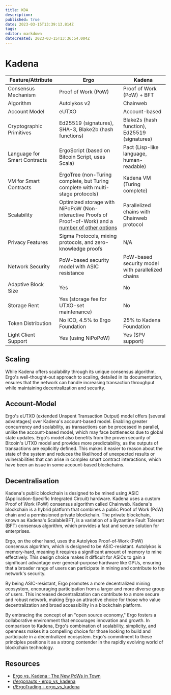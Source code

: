 ```yaml
---
title: KDA
description: 
published: true
date: 2023-03-15T13:39:13.814Z
tags: 
editor: markdown
dateCreated: 2023-03-15T13:36:54.004Z
---
```


# Kadena


| Feature/Attribute         | Ergo                                                        | Kadena                                            |
|---------------------------|-------------------------------------------------------------|---------------------------------------------------|
| Consensus Mechanism       | Proof of Work (PoW)                                         | Proof of Work (PoW) + BFT                         |
| Algorithm                 | Autolykos v2                                                | Chainweb                                          |
| Account Model             | eUTXO                                                       | Account-based                                     |
| Cryptographic Primitives  | Ed25519 (signatures), SHA-3, Blake2b (hash functions)       | Blake2s (hash function), Ed25519 (signatures)     |
| Language for Smart Contracts | ErgoScript (based on Bitcoin Script, uses Scala)          | Pact (Lisp-like language, human-readable)         |
| VM for Smart Contracts    | ErgoTree (non-Turing complete, but Turing complete with multi-stage protocols) | Kadena VM (Turing complete)               |
| Scalability               | Optimized storage with NiPoPoW (Non-interactive Proofs of Proof-of-Work) and a [number of other options](https://docs.ergoplatform.com/dev/protocol/scaling/) | Parallelized chains with Chainweb protocol       |
| Privacy Features          | Sigma Protocols, mixing protocols, and zero-knowledge proofs | N/A                                               |
| Network Security          | PoW-based security model with ASIC resistance              | PoW-based security model with parallelized chains |
| Adaptive Block Size       | Yes                                                         | No                                                |
| Storage Rent              | Yes (storage fee for UTXO-set maintenance)                 | No                                                |
| Token Distribution        | No ICO, 4.5% to Ergo Foundation                             | 25% to Kadena Foundation                          |
| Light Client Support      | Yes (using NiPoPoW)                                         | Yes (SPV support)                                 |


## Scaling

While Kadena offers scalability through its unique consensus algorithm, Ergo's well-thought-out approach to scaling, detailed in its documentation, ensures that the network can handle increasing transaction throughput while maintaining decentralization and security.

## Account-Model

Ergo's eUTXO (extended Unspent Transaction Output) model offers [several advantages] over Kadena's account-based model. Enabling greater concurrency and scalability, as transactions can be processed in parallel, unlike the account-based model, which may face bottlenecks due to global state updates. Ergo's model also benefits from the proven security of Bitcoin's UTXO model and provides more predictability, as the outputs of transactions are explicitly defined. This makes it easier to reason about the state of the system and reduces the likelihood of unexpected results or vulnerabilities that can arise in complex smart contract interactions, which have been an issue in some account-based blockchains.

## Decentralisation

Kadena's public blockchain is designed to be mined using ASIC (Application-Specific Integrated Circuit) hardware. Kadena uses a custom Proof of Work (PoW) consensus algorithm called Chainweb. Kadena's blockchain is a hybrid platform that combines a public Proof of Work (PoW) chain and a permissioned private blockchain. The private blockchain, known as Kadena's ScalableBFT, is a variation of a Byzantine Fault Tolerant (BFT) consensus algorithm, which provides a fast and secure solution for enterprises. 

Ergo, on the other hand, uses the Autolykos Proof-of-Work (PoW) consensus algorithm, which is designed to be ASIC-resistant. Autolykos is memory-hard, meaning it requires a significant amount of memory to mine effectively. This design choice makes it difficult for ASICs to gain a significant advantage over general-purpose hardware like GPUs, ensuring that a broader range of users can participate in mining and contribute to the network's security.

By being ASIC-resistant, Ergo promotes a more decentralized mining ecosystem, encouraging participation from a larger and more diverse group of users. This increased decentralization can contribute to a more secure and robust network, making Ergo an attractive choice for those who value decentralization and broad accessibility in a blockchain platform.

By embracing the concept of an "open source economy," Ergo fosters a collaborative environment that encourages innovation and growth. In comparison to Kadena, Ergo's combination of scalability, simplicity, and openness makes it a compelling choice for those looking to build and participate in a decentralized ecosystem. Ergo's commitment to these principles positions it as a strong contender in the rapidly evolving world of blockchain technology.

## Resources



- [Ergo vs. Kadena : The New PoWs in Town](https://medium.com/@tritchcole/ergo-vs-kadena-656eb6f032fc)
- [r/ergonauts - ergo_vs_kadena](https://www.reddit.com/r/ergonauts/comments/qpbt9z/ergo_vs_kadena/)
- [r/ErgoTrading - ergo_vs_kadena](https://www.reddit.com/r/ErgoTrading/comments/qrg5cr/ergo_vs_kadena/)